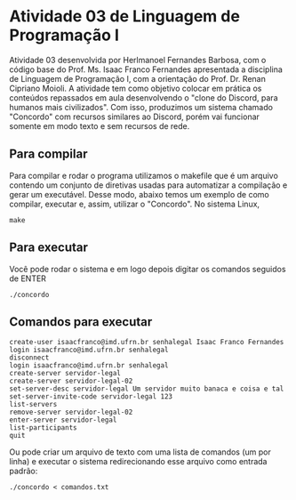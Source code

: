 # Atividade 03 de Linguagem de Programação I
Atividade 03 desenvolvida por Herlmanoel Fernandes Barbosa, com o código base do Prof. Ms. Isaac Franco Fernandes apresentada a disciplina de Linguagem de Programação I, com a orientação do Prof. Dr. Renan Cipriano Moioli. A atividade tem como objetivo colocar em prática os conteúdos repassados em aula desenvolvendo o "clone do Discord, para humanos mais civilizados". Com isso, produzimos um sistema chamado "Concordo" com recursos similares ao Discord, porém vai funcionar somente em modo texto e sem recursos de rede.

## Para compilar
Para compilar e rodar o programa utilizamos o makefile que é um arquivo contendo um conjunto de diretivas usadas para automatizar a compilação e gerar um executável. Desse modo, abaixo temos um exemplo de como compilar, executar e, assim, utilizar o "Concordo". No sistema Linux,

```console
make
```

## Para executar
Você pode rodar o sistema e em logo depois digitar os comandos seguidos de ENTER
```console
./concordo
```
## Comandos para executar
```console
create-user isaacfranco@imd.ufrn.br senhalegal Isaac Franco Fernandes
login isaacfranco@imd.ufrn.br senhalegal
disconnect
login isaacfranco@imd.ufrn.br senhalegal
create-server servidor-legal
create-server servidor-legal-02
set-server-desc servidor-legal Um servidor muito banaca e coisa e tal
set-server-invite-code servidor-legal 123
list-servers
remove-server servidor-legal-02
enter-server servidor-legal
list-participants
quit
```

Ou pode criar um arquivo de texto com uma lista de comandos (um por linha) e executar o sistema redirecionando esse arquivo como entrada padrão:
```console
./concordo < comandos.txt
```